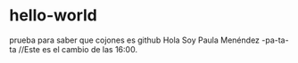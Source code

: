 # hello-world
prueba para saber que cojones es github
Hola Soy Paula Menéndez
-pa-ta-ta
//Este es el cambio de las 16:00.
